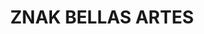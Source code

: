 ---
title: "ZNAK BELLAS ARTES"
url: /tijuana-baja-california/znak-bellas-artes/
shop: supermercado
---